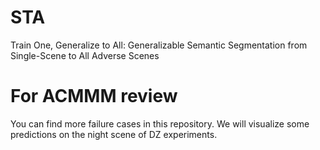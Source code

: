 # STA
Train One, Generalize to All: Generalizable Semantic Segmentation from Single-Scene to All Adverse Scenes
# For ACMMM review
You can find more failure cases in this repository. We will visualize some predictions on the night scene of DZ experiments.
